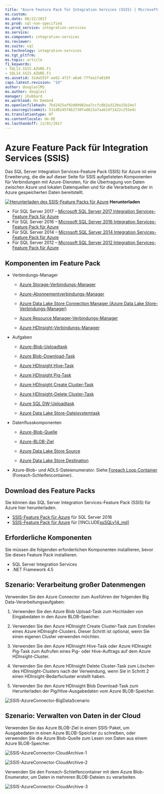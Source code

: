 ```yaml
---
title: "Azure Feature Pack für Integration Services (SSIS) | Microsoft-Dokumentation"
ms.custom: 
ms.date: 08/22/2017
ms.prod: sql-non-specified
ms.prod_service: integration-services
ms.service: 
ms.component: integration-services
ms.reviewer: 
ms.suite: sql
ms.technology: integration-services
ms.tgt_pltfrm: 
ms.topic: article
f1_keywords:
- SQL13.SSIS.AZURE.F1
- SQL14.SSIS.AZURE.F1
ms.assetid: 31de555f-ae62-4f2f-a6a6-77fea1fa8189
caps.latest.revision: "19"
author: douglaslMS
ms.author: douglasl
manager: jhubbard
ms.workload: On Demand
ms.openlocfilehash: 7bd2425af92d89982ea7ccfc8b2a3220a15b24e7
ms.sourcegitcommit: 531d0245f4b2730fad623a7aa61df1422c255edc
ms.translationtype: HT
ms.contentlocale: de-DE
ms.lasthandoff: 12/01/2017
---
```

# <a name="azure-feature-pack-for-integration-services-ssis"></a>Azure Feature Pack für Integration Services (SSIS)
Das SQL Server Integration Services-Feature Pack (SSIS) für Azure ist eine Erweiterung, die die auf dieser Seite für SSIS aufgelisteten Komponenten für Verbindungen mit Azure-Diensten, für die Übertragung von Daten zwischen Azure und lokalen Datenquellen und für die Verarbeitung der in Azure gespeicherten Daten bereitstellt.

[![Herunterladen des SSIS-Feature Packs für Azure](../analysis-services/media/download.png)](https://www.microsoft.com/download/details.aspx?id=54798) **Herunterladen**

- Für SQL Server 2017 – [Microsoft SQL Server 2017 Integration Services-Feature Pack für Azure](https://www.microsoft.com/download/details.aspx?id=54798)
- Für SQL Server 2016 – [Microsoft SQL Server 2016 Integration Services-Feature Pack für Azure](https://www.microsoft.com/download/details.aspx?id=49492)
- Für SQL Server 2014 – [Microsoft SQL Server 2014 Integration Services-Feature Pack für Azure](https://www.microsoft.com/download/details.aspx?id=47366)
- Für SQL Server 2012 – [Microsoft SQL Server 2012 Integration Services-Feature Pack für Azure](https://www.microsoft.com/download/details.aspx?id=47367)

## <a name="components-in-the-feature-pack"></a>Komponenten im Feature Pack
-   Verbindungs-Manager

    -   [Azure Storage-Verbindungs-Manager](../integration-services/connection-manager/azure-storage-connection-manager.md)

    -   [Azure-Abonnementverbindungs-Manager](../integration-services/connection-manager/azure-subscription-connection-manager.md)
    
    -   [Azure Data Lake Store Connection Manager (Azure Data Lake Store-Verbindungs-Manager)](../integration-services/connection-manager/azure-data-lake-store-connection-manager.md)
    
    -   [Azure Resource Manager-Verbindungs-Manager](../integration-services/connection-manager/azure-resource-manager-connection-manager.md)
    
    -   [Azure HDInsight-Verbindungs-Manager](../integration-services/connection-manager/azure-hdinsight-connection-manager.md)

-   Aufgaben

    -   [Azure-Blob-Uploadtask](../integration-services/control-flow/azure-blob-upload-task.md)

    -   [Azure Blob-Download-Task](../integration-services/control-flow/azure-blob-download-task.md)

    -   [Azure HDInsight Hive-Task](../integration-services/control-flow/azure-hdinsight-hive-task.md)

    -   [Azure HDInsight Pig-Task](../integration-services/control-flow/azure-hdinsight-pig-task.md)

    -   [Azure HDInsight Create Cluster-Task](../integration-services/control-flow/azure-hdinsight-create-cluster-task.md)

    -   [Azure HDInsight-Delete Cluster-Task](../integration-services/control-flow/azure-hdinsight-delete-cluster-task.md)
    
    -   [Azure SQL DW-Uploadtask](../integration-services/control-flow/azure-sql-dw-upload-task.md)

    -   [Azure Data Lake Store-Dateisystemtask](../integration-services/control-flow/azure-data-lake-store-file-system-task.md)

-   Datenflusskomponenten

    -   [Azure-Blob-Quelle](../integration-services/data-flow/azure-blob-source.md)

    -   [Azure-BLOB-Ziel](../integration-services/data-flow/azure-blob-destination.md)
    
    -   [Azure Data Lake Store Source](../integration-services/data-flow/azure-data-lake-store-source.md)
    
    -   [Azure Data Lake Store Destination](../integration-services/data-flow/azure-data-lake-store-destination.md)

-   Azure-Blob- und ADLS-Dateienumerator. Siehe [Foreach Loop Container](http://msdn.microsoft.com/library/95a19dde-61ca-4d9b-aa3d-131fa4264296) (Foreach-Schleifencontainer).

## <a name="download-the-feature-pack"></a>Download des Feature Packs
 Sie können das SQL Server Integration Services-Feature Pack (SSIS) für Azure hier herunterladen.
 
- [SSIS-Feature Pack für Azure](http://go.microsoft.com/fwlink/?LinkID=626967) für SQL Server 2016
- [SSIS-Feature Pack für Azure](https://www.microsoft.com/download/details.aspx?id=54798) für [!INCLUDE[ssSQLv14_md](../includes/sssqlv14-md.md)]

## <a name="prerequisites"></a>Erforderliche Komponenten
 Sie müssen die folgenden erforderlichen Komponenten installieren, bevor Sie dieses Feature Pack installieren.

-   SQL Server Integration Services
-   .NET Framework 4.5

## <a name="scenario-processing-big-data"></a>Szenario: Verarbeitung großer Datenmengen
 Verwenden Sie den Azure Connector zum Ausführen der folgenden Big Data-Verarbeitungsaufgaben:

1.  Verwenden Sie den Azure Blob Upload-Task zum Hochladen von Eingabedaten in den Azure BLOB-Speicher.

2.  Verwenden Sie den Azure HDInsight Create Cluster-Task zum Erstellen eines Azure HDInsight-Clusters. Dieser Schritt ist optional, wenn Sie einen eigenen Cluster verwenden möchten.

3.  Verwenden Sie den Azure HDInsight Hive-Task oder Azure HDInsight Pig-Task zum Aufrufen eines Pig- oder Hive-Auftrags auf dem Azure HDInsight-Cluster.

4.  Verwenden Sie den Azure HDInsight Delete Cluster-Task zum Löschen des HDInsight-Clusters nach der Verwendung, wenn Sie in Schritt 2 einen HDInsight-Bedarfscluster erstellt haben.

5.  Verwenden Sie den Azure HDInsight Blob Download-Task zum Herunterladen der Pig/Hive-Ausgabedaten vom Azure BLOB-Speicher.

![SSIS-AzureConnector-BigDataScenario](../integration-services/media/ssis-azureconnector-bigdatascenario.png)
 
## <a name="scenario-managing-data-in-the-cloud"></a>Szenario: Verwalten von Daten in der Cloud
 Verwenden Sie das Azure BLOB-Ziel in einem SSIS-Paket, um Ausgabedaten in einen Azure BLOB-Speicher zu schreiben, oder verwenden Sie die Azure Blob-Quelle zum Lesen von Daten aus einem Azure BLOB-Speicher.

![SSIS-AzureConnector-CloudArchive-1](../integration-services/media/ssis-azureconnector-cloudarchive-1.png)
 
 ![SSIS-AzureConnector-CloudArchive-2](../integration-services/media/ssis-azureconnector-cloudarchive-2.png)

 Verwenden Sie den Foreach-Schleifencontainer mit dem Azure Blob-Enumerator, um Daten in mehreren BLOB-Dateien zu verarbeiten.

![SSIS-AzureConnector-CloudArchive-3](../integration-services/media/ssis-azureconnector-cloudarchive-3.png)
  
